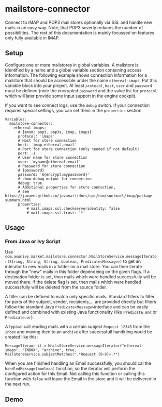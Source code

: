 # mailstore-connector

Connect to IMAP and POP3 mail stores optionally via SSL and handle new mails in an easy way. Note, that POP3 severly reduces the number of possibilities. The rest of this documentation is mainly focussed on features only fully available in IMAP.

## Setup

Configure one or more mailstores in global variables. A mailstore is identified by a name and a
global variable section containing access information. The following example shows connection information
for a mailstore that should be accessible under the name `ethereal-imaps`. Put this variable block into your
project. At least `protocol`, `host`, `user` and `password` must be defined (note the encrypted `password`
and the value list for `protocol` which will later provide some input support in the engine cockpit).

If you want to see connect logs, use the `debug` switch. If your connection requires special settings, you
can set them in the `properties` section.

```
Variables:
  mailstore-connector:
    ethereal-imaps:
      # [enum: pop3, pop3s, imap, imaps]
      protocol: 'imaps'
      # Host for store connection
      host: 'imap.ethereal.email'
      # Port for store connection (only needed if not default)
      port: -1
      # User name for store connection
      user: 'myname@ethereal.email'
      # Password for store connection
      # [password]
      password: '${encrypt:mypassword}'
      # show debug output for connection
      debug: true
      # Additional properties for store connection,
      # see https://javaee.github.io/javamail/docs/api/com/sun/mail/imap/package-summary.html
      properties:
          # mail.imaps.ssl.checkserveridentity: false
          # mail.imaps.ssl.trust: '*'
```

## Usage

### From Java or Ivy Script

Use `com.axonivy.market.mailstore.connector.MailStoreService.messageIterator(String, String, String, boolean, Predicate<Message>)` to get an interator to new mails in a folder on a mail store. You can then iterate through the "new" mails in this folder dependeing on the given flags. If a destination folder is set, then mails which were handled successfully will be moved there. If the delete flag is set, then mails which were handled successfully will be deleted from the source folder.

A filter can be defined to match only specific mails. Standard filters to filter for parts of the subject, sender, recipients,... are provided directly but filters follow the standard Java `Predicate<Message>`interface and can be easily defined and combined with existing Java functionality (like `Predicate.and` or `Predicate.or`).

A typical call reading mails with a certain subject `Request 12345` from the `inbox` and moving then to an `archive` after successfull handkling would be created like this:

```
MessageIteraor it = MailsStoreService.messageIterator("ethereal-imaps", "INBOX", "archive", true, MailStoreService.subjectMatches(".*Request [0-9]+.*")
```

When you are finished handling an Email successfully, you should cal the `handledMessage(boolean)` function, so the iterator will perform the configured action for this Email. Not calling this function or calling this function with `false` will leave the Email in the store and it will be delivered in the next run.

## Demo






